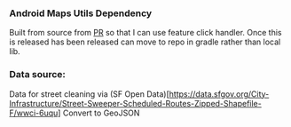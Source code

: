 
### Android Maps Utils Dependency
Built from source from [PR](https://github.com/googlemaps/android-maps-utils/pull/286) so that I can use feature click handler.
Once this is released has been released can move to repo in gradle rather than local lib.

### Data source:
Data for street cleaning via (SF Open Data)[https://data.sfgov.org/City-Infrastructure/Street-Sweeper-Scheduled-Routes-Zipped-Shapefile-F/wwci-6uqu]
Convert to GeoJSON
